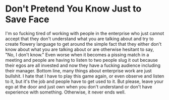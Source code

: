 # Don't Pretend You Know Just to Save Face

I'm so fucking tired of working with people in the enterprise who just
cannot accept that they don't understand what you are talking about and
try to create flowery language to get around the simple fact that they
either don't know about what you are talking about or are otherwise
hesitant to say, "No, I don't know." Even worse when it becomes a
pissing match in a meeting and people are having to listen to two people
slug it out because their egos are all invested and now they have a
fucking audience including their manager. Bottom line, many things about
enterprise work are just bullshit. I hate that I have to play this game
again, or even observe and listen to it, but it's the job and people
have to get used to it. But please, leave your ego at the door and just
own when you don't understand or don't have experience with something.
Otherwise, it never ends well.
